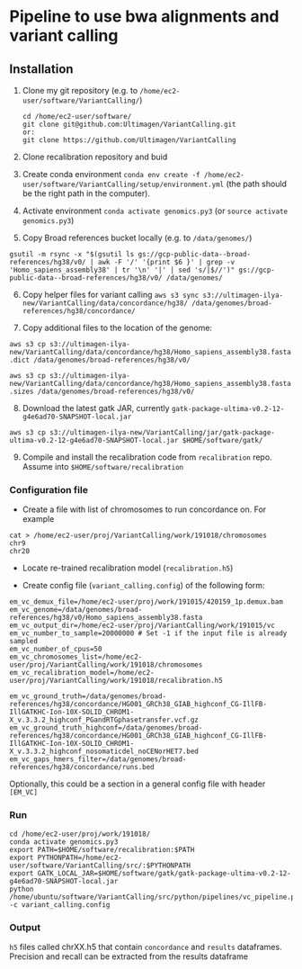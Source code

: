 # Pipeline to use bwa alignments and variant calling

## Installation

1. Clone my git repository (e.g. to `/home/ec2-user/software/VariantCalling/`)
    ```
    cd /home/ec2-user/software/
    git clone git@github.com:Ultimagen/VariantCalling.git
    or:
    git clone https://github.com/Ultimagen/VariantCalling
    ```

2. Clone recalibration repository and buid

3. Create conda environment `conda env create -f /home/ec2-user/software/VariantCalling/setup/environment.yml`
(the path should be the right path in the computer).

4. Activate environment `conda activate genomics.py3` (or `source activate genomics.py3`)

5. Copy Broad references bucket locally (e.g. to `/data/genomes/`)

`gsutil -m rsync -x "$(gsutil ls gs://gcp-public-data--broad-references/hg38/v0/ | awk -F '/' '{print $6 }' | grep -v 'Homo_sapiens_assembly38' | tr '\n' '|' | sed 's/|$//')" gs://gcp-public-data--broad-references/hg38/v0/ /data/genomes/`

6. Copy helper files for variant calling
`aws s3 sync s3://ultimagen-ilya-new/VariantCalling/data/concordance/hg38/ /data/genomes/broad-references/hg38/concordance/`

7. Copy additional files to the location of the genome:

`aws s3 cp s3://ultimagen-ilya-new/VariantCalling/data/concordance/hg38/Homo_sapiens_assembly38.fasta.dict
 /data/genomes/broad-references/hg38/v0/`

`aws s3 cp s3://ultimagen-ilya-new/VariantCalling/data/concordance/hg38/Homo_sapiens_assembly38.fasta.sizes
/data/genomes/broad-references/hg38/v0/`

8. Download the latest gatk JAR, currently `gatk-package-ultima-v0.2-12-g4e6ad70-SNAPSHOT-local.jar`

`aws s3 cp s3://ultimagen-ilya-new/VariantCalling/jar/gatk-package-ultima-v0.2-12-g4e6ad70-SNAPSHOT-local.jar $HOME/software/gatk/`

9. Compile and install the recalibration code from `recalibration` repo. Assume into `$HOME/software/recalibration`
### Configuration file
* Create a file with list of chromosomes to run concordance on. For example
```
cat > /home/ec2-user/proj/VariantCalling/work/191018/chromosomes
chr9
chr20
```
* Locate re-trained recalibration model (`recalibration.h5`)

* Create config file (`variant_calling.config`) of the following form:
```
em_vc_demux_file=/home/ec2-user/proj/work/191015/420159_1p.demux.bam
em_vc_genome=/data/genomes/broad-references/hg38/v0/Homo_sapiens_assembly38.fasta
em_vc_output_dir=/home/ec2-user/proj/VariantCalling/work/191015/vc
em_vc_number_to_sample=20000000 # Set -1 if the input file is already sampled
em_vc_number_of_cpus=50
em_vc_chromosomes_list=/home/ec2-user/proj/VariantCalling/work/191018/chromosomes
em_vc_recalibration_model=/home/ec2-user/proj/VariantCalling/work/191018/recalibration.h5

em_vc_ground_truth=/data/genomes/broad-references/hg38/concordance/HG001_GRCh38_GIAB_highconf_CG-IllFB-IllGATKHC-Ion-10X-SOLID_CHROM1-X_v.3.3.2_highconf_PGandRTGphasetransfer.vcf.gz
em_vc_ground_truth_highconf=/data/genomes/broad-references/hg38/concordance/HG001_GRCh38_GIAB_highconf_CG-IllFB-IllGATKHC-Ion-10X-SOLID_CHROM1-X_v.3.3.2_highconf_nosomaticdel_noCENorHET7.bed
em_vc_gaps_hmers_filter=/data/genomes/broad-references/hg38/concordance/runs.bed
```

Optionally, this could be a section in a general config file with header
`[EM_VC]`

### Run
```
cd /home/ec2-user/proj/work/191018/
conda activate genomics.py3
export PATH=$HOME/software/recalibration:$PATH
export PYTHONPATH=/home/ec2-user/software/VariantCalling/src/:$PYTHONPATH
export GATK_LOCAL_JAR=$HOME/software/gatk/gatk-package-ultima-v0.2-12-g4e6ad70-SNAPSHOT-local.jar
python /home/ubuntu/software/VariantCalling/src/python/pipelines/vc_pipeline.py -c variant_calling.config
```

### Output
`h5` files called chrXX.h5 that contain `concordance` and `results` dataframes. Precision and recall can be extracted from the results dataframe
